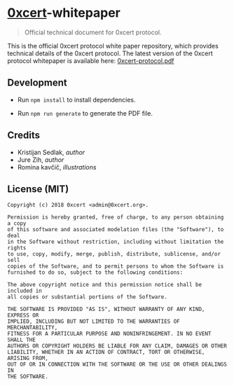 # [0xcert](https://0xcert.org)-whitepaper

> Official technical document for 0xcert protocol.

This is the official 0xcert protocol white paper repository, which provides technical details of the 0xcert protocol. The latest version of the 0xcert protocol whitepaper is available here: [0xcert-protocol.pdf](dist/0xcert-protocol.pdf)

## Development

* Run `npm install` to install dependencies.

* Run `npm run generate` to generate the PDF file.

## Credits

* Kristijan Sedlak, *author*
* Jure Zih, *author*
* Romina kavčič, *illustrations*

## License (MIT)

```
Copyright (c) 2018 0xcert <admin@0xcert.org>.

Permission is hereby granted, free of charge, to any person obtaining a copy
of this software and associated modelation files (the "Software"), to deal
in the Software without restriction, including without limitation the rights
to use, copy, modify, merge, publish, distribute, sublicense, and/or sell
copies of the Software, and to permit persons to whom the Software is
furnished to do so, subject to the following conditions:

The above copyright notice and this permission notice shall be included in
all copies or substantial portions of the Software.

THE SOFTWARE IS PROVIDED "AS IS", WITHOUT WARRANTY OF ANY KIND, EXPRESS OR
IMPLIED, INCLUDING BUT NOT LIMITED TO THE WARRANTIES OF MERCHANTABILITY,
FITNESS FOR A PARTICULAR PURPOSE AND NONINFRINGEMENT. IN NO EVENT SHALL THE
AUTHORS OR COPYRIGHT HOLDERS BE LIABLE FOR ANY CLAIM, DAMAGES OR OTHER
LIABILITY, WHETHER IN AN ACTION OF CONTRACT, TORT OR OTHERWISE, ARISING FROM,
OUT OF OR IN CONNECTION WITH THE SOFTWARE OR THE USE OR OTHER DEALINGS IN
THE SOFTWARE.
```
